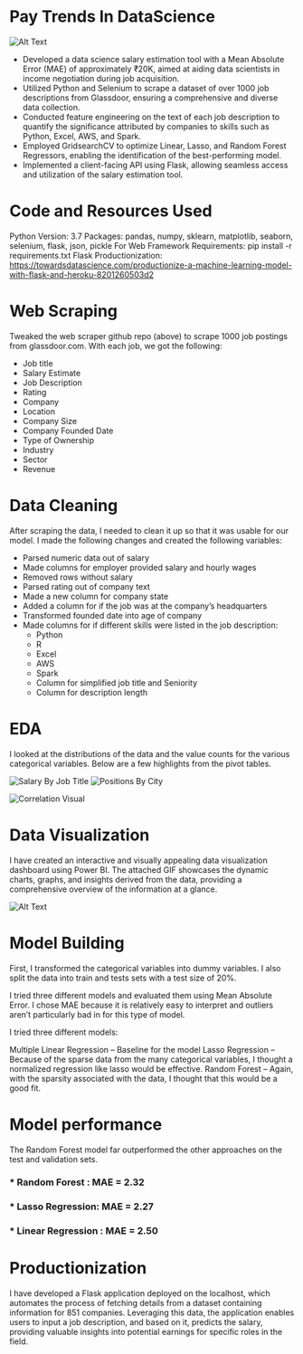 # Pay Trends In DataScience
![Alt Text](https://github.com/Miral086/PayTrends_DataScience/blob/main/Paytrends_web.gif)
* Developed a data science salary estimation tool with a Mean Absolute Error (MAE) of approximately &#8377;20K, aimed at aiding data scientists in income negotiation during job acquisition.
* Utilized Python and Selenium to scrape a dataset of over 1000 job descriptions from Glassdoor, ensuring a comprehensive and diverse data collection.
* Conducted feature engineering on the text of each job description to quantify the significance attributed by companies to skills such as Python, Excel, AWS, and Spark.
* Employed GridsearchCV to optimize Linear, Lasso, and Random Forest Regressors, enabling the identification of the best-performing model.
* Implemented a client-facing API using Flask, allowing seamless access and utilization of the salary estimation tool.

# Code and Resources Used
Python Version: 3.7
Packages: pandas, numpy, sklearn, matplotlib, seaborn, selenium, flask, json, pickle
For Web Framework Requirements: pip install -r requirements.txt
Flask Productionization: https://towardsdatascience.com/productionize-a-machine-learning-model-with-flask-and-heroku-8201260503d2

# Web Scraping
Tweaked the web scraper github repo (above) to scrape 1000 job postings from glassdoor.com. With each job, we got the following:

* Job title
* Salary Estimate
* Job Description
* Rating
* Company
* Location
* Company Size
* Company Founded Date
* Type of Ownership
* Industry
* Sector
* Revenue

# Data Cleaning
After scraping the data, I needed to clean it up so that it was usable for our model. I made the following changes and created the following variables:

* Parsed numeric data out of salary
* Made columns for employer provided salary and hourly wages
* Removed rows without salary
* Parsed rating out of company text
* Made a new column for company state
* Added a column for if the job was at the company’s headquarters
* Transformed founded date into age of company
* Made columns for if different skills were listed in the job description:
  * Python
  * R
  * Excel
  * AWS
  * Spark
  * Column for simplified job title and Seniority
  * Column for description length

# EDA
I looked at the distributions of the data and the value counts for the various categorical variables. Below are a few highlights from the pivot tables.

![Salary By Job Title](https://github.com/Miral086/PayTrends_DataScience/blob/main/salary_by_job_title.png)
![Positions By City](https://github.com/Miral086/PayTrends_DataScience/blob/main/positions_by_city.png)

![Correlation Visual](https://github.com/Miral086/PayTrends_DataScience/blob/main/correlation_visual.png)

# Data Visualization
I have created an interactive and visually appealing data visualization dashboard using Power BI. The attached GIF showcases the dynamic charts, graphs, and insights derived from the data, providing a comprehensive overview of the information at a glance.

![Alt Text](https://github.com/Miral086/PayTrends_DataScience/blob/main/Dashboard.gif)


# Model Building
First, I transformed the categorical variables into dummy variables. I also split the data into train and tests sets with a test size of 20%.

I tried three different models and evaluated them using Mean Absolute Error. I chose MAE because it is relatively easy to interpret and outliers aren’t particularly bad in for this type of model.

I tried three different models:

Multiple Linear Regression – Baseline for the model
Lasso Regression – Because of the sparse data from the many categorical variables, I thought a normalized regression like lasso would be effective.
Random Forest – Again, with the sparsity associated with the data, I thought that this would be a good fit.

# Model performance
The Random Forest model far outperformed the other approaches on the test and validation sets.

### * Random Forest : MAE = 2.32
### * Lasso Regression: MAE = 2.27
### * Linear Regression : MAE = 2.50

# Productionization
I have developed a Flask application deployed on the localhost, which automates the process of fetching details from a dataset containing information for 851 companies. Leveraging this data, the application enables users to input a job description, and based on it, predicts the salary, providing valuable insights into potential earnings for specific roles in the field.
